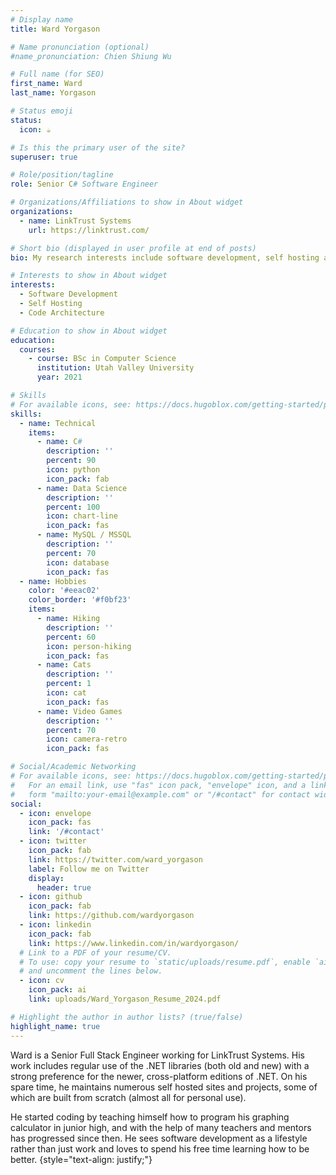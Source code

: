 ```yaml
---
# Display name
title: Ward Yorgason

# Name pronunciation (optional)
#name_pronunciation: Chien Shiung Wu

# Full name (for SEO)
first_name: Ward
last_name: Yorgason

# Status emoji
status:
  icon: ☕️

# Is this the primary user of the site?
superuser: true

# Role/position/tagline
role: Senior C# Software Engineer

# Organizations/Affiliations to show in About widget
organizations:
  - name: LinkTrust Systems
    url: https://linktrust.com/

# Short bio (displayed in user profile at end of posts)
bio: My research interests include software development, self hosting and reading fantasy books.

# Interests to show in About widget
interests:
  - Software Development
  - Self Hosting
  - Code Architecture

# Education to show in About widget
education:
  courses:
    - course: BSc in Computer Science
      institution: Utah Valley University
      year: 2021

# Skills
# For available icons, see: https://docs.hugoblox.com/getting-started/page-builder/#icons
skills:
  - name: Technical
    items:
      - name: C#
        description: ''
        percent: 90
        icon: python
        icon_pack: fab
      - name: Data Science
        description: ''
        percent: 100
        icon: chart-line
        icon_pack: fas
      - name: MySQL / MSSQL
        description: ''
        percent: 70
        icon: database
        icon_pack: fas
  - name: Hobbies
    color: '#eeac02'
    color_border: '#f0bf23'
    items:
      - name: Hiking
        description: ''
        percent: 60
        icon: person-hiking
        icon_pack: fas
      - name: Cats
        description: ''
        percent: 1
        icon: cat
        icon_pack: fas
      - name: Video Games
        description: ''
        percent: 70
        icon: camera-retro
        icon_pack: fas

# Social/Academic Networking
# For available icons, see: https://docs.hugoblox.com/getting-started/page-builder/#icons
#   For an email link, use "fas" icon pack, "envelope" icon, and a link in the
#   form "mailto:your-email@example.com" or "/#contact" for contact widget.
social:
  - icon: envelope
    icon_pack: fas
    link: '/#contact'
  - icon: twitter
    icon_pack: fab
    link: https://twitter.com/ward_yorgason
    label: Follow me on Twitter
    display:
      header: true
  - icon: github
    icon_pack: fab
    link: https://github.com/wardyorgason
  - icon: linkedin
    icon_pack: fab
    link: https://www.linkedin.com/in/wardyorgason/
  # Link to a PDF of your resume/CV.
  # To use: copy your resume to `static/uploads/resume.pdf`, enable `ai` icons in `params.yaml`,
  # and uncomment the lines below.
  - icon: cv
    icon_pack: ai
    link: uploads/Ward_Yorgason_Resume_2024.pdf

# Highlight the author in author lists? (true/false)
highlight_name: true
---
```


Ward is a Senior Full Stack Engineer working for LinkTrust Systems. His work includes regular use of the .NET libraries (both old and new) with a strong preference for the newer, cross-platform editions of .NET. On his spare time, he maintains numerous self hosted sites and projects, some of which are built from scratch (almost all for personal use).

He started coding by teaching himself how to program his graphing calculator in junior high, and with the help of many teachers and mentors has progressed since then. He sees software development as a lifestyle rather than just work and loves to spend his free time learning how to be better.
{style="text-align: justify;"}
